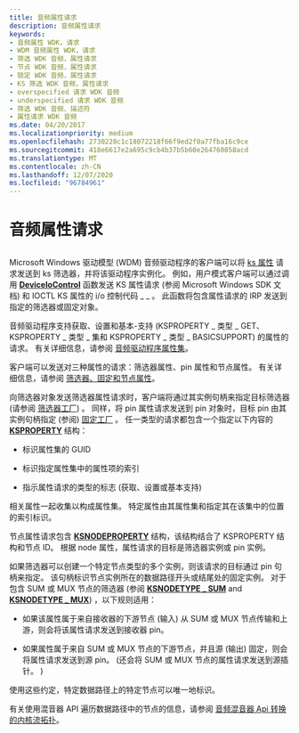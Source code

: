 ```yaml
---
title: 音频属性请求
description: 音频属性请求
keywords:
- 音频属性 WDK，请求
- WDM 音频属性 WDK，请求
- 筛选 WDK 音频，属性请求
- 节点 WDK 音频，属性请求
- 锁定 WDK 音频，属性请求
- KS 筛选 WDK 音频，属性请求
- overspecified 请求 WDK 音频
- underspecified 请求 WDK 音频
- 筛选 WDK 音频、描述符
- 属性请求 WDK 音频
ms.date: 04/20/2017
ms.localizationpriority: medium
ms.openlocfilehash: 2730228c1c18072218f66f9ed2f0a77fba16c9ce
ms.sourcegitcommit: 418e6617e2a695c9cb4b37b5b60e264760858acd
ms.translationtype: MT
ms.contentlocale: zh-CN
ms.lasthandoff: 12/07/2020
ms.locfileid: "96784961"
---
```

# <a name="audio-property-requests"></a>音频属性请求


## <span id="audio_property_requests"></span><span id="AUDIO_PROPERTY_REQUESTS"></span>


Microsoft Windows 驱动模型 (WDM) 音频驱动程序的客户端可以将 [ks 属性](../stream/ks-properties.md) 请求发送到 ks 筛选器，并将该驱动程序实例化。 例如，用户模式客户端可以通过调用 [**DeviceIoControl**](/windows/win32/api/ioapiset/nf-ioapiset-deviceiocontrol) 函数发送 KS 属性请求 (参阅 Microsoft Windows SDK 文档) 和 IOCTL KS 属性的 i/o 控制代码 \_ \_ 。 此函数将包含属性请求的 IRP 发送到指定的筛选器或固定对象。

音频驱动程序支持获取、设置和基本-支持 (KSPROPERTY \_ 类型 \_ GET、KSPROPERTY \_ 类型 \_ 集和 KSPROPERTY \_ 类型 \_ BASICSUPPORT) 的属性的请求。 有关详细信息，请参阅 [音频驱动程序属性集](./audio-drivers-property-sets.md)。

客户端可以发送对三种属性的请求：筛选器属性、pin 属性和节点属性。 有关详细信息，请参阅 [筛选器、固定和节点属性](filter--pin--and-node-properties.md)。

向筛选器对象发送筛选器属性请求时，客户端将通过其实例句柄来指定目标筛选器 (请参阅 [筛选器工厂](filter-factories.md)) 。 同样，将 pin 属性请求发送到 pin 对象时，目标 pin 由其实例句柄指定 (参阅) [固定工厂](pin-factories.md) 。 任一类型的请求都包含一个指定以下内容的 [**KSPROPERTY**](/previous-versions/ff564262(v=vs.85)) 结构：

-   标识属性集的 GUID

-   标识指定属性集中的属性项的索引

-   指示属性请求的类型的标志 (获取、设置或基本支持) 

相关属性一起收集以构成属性集。 特定属性由其属性集和指定其在该集中的位置的索引标识。

节点属性请求包含 [**KSNODEPROPERTY**](/windows-hardware/drivers/ddi/ksmedia/ns-ksmedia-ksnodeproperty) 结构，该结构结合了 KSPROPERTY 结构和节点 ID。 根据 node 属性，属性请求的目标是筛选器实例或 pin 实例。

如果筛选器可以创建一个特定节点类型的多个实例，则该请求的目标通过 pin 句柄来指定。 该句柄标识节点实例所在的数据路径开头或结尾处的固定实例。 对于包含 SUM 或 MUX 节点的筛选器 (参阅 [**KSNODETYPE \_ SUM**](./ksnodetype-sum.md) and [**KSNODETYPE \_ MUX**](./ksnodetype-mux.md)) ，以下规则适用：

-   如果该属性属于来自接收器的下游节点 (输入) 从 SUM 或 MUX 节点传输和上游，则会将该属性请求发送到接收器 pin。

-   如果属性属于来自 SUM 或 MUX 节点的下游节点，并且源 (输出) 固定，则会将属性请求发送到源 pin。  (还会将 SUM 或 MUX 节点的属性请求发送到源插针。 ) 

使用这些约定，特定数据路径上的特定节点可以唯一地标识。

有关使用混音器 API 遍历数据路径中的节点的信息，请参阅 [音频混音器 Api 转换的内核流拓扑](kernel-streaming-topology-to-audio-mixer-api-translation.md)。

 

